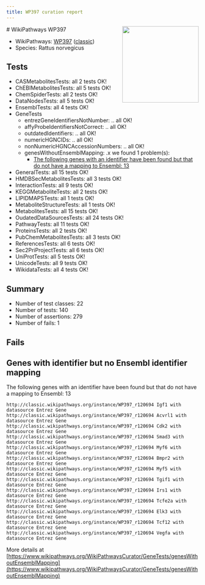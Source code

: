 ```yaml
---
title: WP397 curation report
---
```


<img style="float: right; width: 200px" src="https://upload.wikimedia.org/wikipedia/commons/thumb/8/83/Wplogo_with_text_500.png/640px-Wplogo_with_text_500.png" />
# WikiPathways WP397

* WikiPathways: [WP397](https://wikipathways.org/pathways/WP397) ([classic](https://classic.wikipathways.org/instance/WP397))
* Species: Rattus norvegicus
## Tests
* CASMetabolitesTests: all 2 tests OK!
* ChEBIMetabolitesTests: all 5 tests OK!
* ChemSpiderTests: all 2 tests OK!
* DataNodesTests: all 5 tests OK!
* EnsemblTests: all 4 tests OK!
* GeneTests
    * entrezGeneIdentifiersNotNumber: .. all OK!
    * affyProbeIdentifiersNotCorrect: .. all OK!
    * outdatedIdentifiers: .. all OK!
    * numericHGNCIDs: .. all OK!
    * nonNumericHGNCAccessionNumbers: .. all OK!
    * genesWithoutEnsemblMapping: .x we found 1 problem(s):
        * [The following genes with an identifier have been found but that do not have a mapping to Ensembl: 13](#c4e54310)
* GeneralTests: all 15 tests OK!
* HMDBSecMetabolitesTests: all 3 tests OK!
* InteractionTests: all 9 tests OK!
* KEGGMetaboliteTests: all 2 tests OK!
* LIPIDMAPSTests: all 1 tests OK!
* MetaboliteStructureTests: all 1 tests OK!
* MetabolitesTests: all 15 tests OK!
* OudatedDataSourcesTests: all 24 tests OK!
* PathwayTests: all 11 tests OK!
* ProteinsTests: all 2 tests OK!
* PubChemMetabolitesTests: all 3 tests OK!
* ReferencesTests: all 6 tests OK!
* Sec2PriProjectTests: all 6 tests OK!
* UniProtTests: all 5 tests OK!
* UnicodeTests: all 9 tests OK!
* WikidataTests: all 4 tests OK!


## Summary

* Number of test classes: 22
* Number of tests: 140
* Number of assertions: 279
* Number of fails: 1

## Fails

<a name="c4e54310" />

## Genes with identifier but no Ensembl identifier mapping

The following genes with an identifier have been found but that do not have a mapping to Ensembl: 13
```
http://classic.wikipathways.org/instance/WP397_r120694 Igf1 with datasource Entrez Gene
http://classic.wikipathways.org/instance/WP397_r120694 Acvrl1 with datasource Entrez Gene
http://classic.wikipathways.org/instance/WP397_r120694 Cdk2 with datasource Entrez Gene
http://classic.wikipathways.org/instance/WP397_r120694 Smad3 with datasource Entrez Gene
http://classic.wikipathways.org/instance/WP397_r120694 Myf6 with datasource Entrez Gene
http://classic.wikipathways.org/instance/WP397_r120694 Bmpr2 with datasource Entrez Gene
http://classic.wikipathways.org/instance/WP397_r120694 Myf5 with datasource Entrez Gene
http://classic.wikipathways.org/instance/WP397_r120694 Tgif1 with datasource Entrez Gene
http://classic.wikipathways.org/instance/WP397_r120694 Irs1 with datasource Entrez Gene
http://classic.wikipathways.org/instance/WP397_r120694 Tcfe2a with datasource Entrez Gene
http://classic.wikipathways.org/instance/WP397_r120694 Elk3 with datasource Entrez Gene
http://classic.wikipathways.org/instance/WP397_r120694 Tcf12 with datasource Entrez Gene
http://classic.wikipathways.org/instance/WP397_r120694 Vegfa with datasource Entrez Gene
```

More details at [https://www.wikipathways.org/WikiPathwaysCurator/GeneTests/genesWithoutEnsemblMapping](https://www.wikipathways.org/WikiPathwaysCurator/GeneTests/genesWithoutEnsemblMapping)

